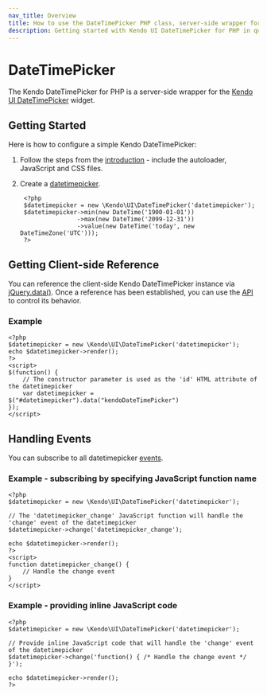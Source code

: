 ```yaml
---
nav_title: Overview
title: How to use the DateTimePicker PHP class, server-side wrapper for Kendo UI DateTimePicker widget
description: Getting started with Kendo UI DateTimePicker for PHP in quick steps - configure Kendo UI DateTimePicker widget and operate Kendo UI DateTimePicker events.
---
```


# DateTimePicker

The Kendo DateTimePicker for PHP is a server-side wrapper for the [Kendo UI DateTimePicker](/api/web/datetimepicker) widget.

## Getting Started

Here is how to configure a simple Kendo DateTimePicker:

1. Follow the steps from the [introduction](/getting-started/using-kendo-with/php/introduction) - include the autoloader, JavaScript and CSS files.
2. Create a [datetimepicker](/api/wrappers/php/Kendo/UI/DateTimePicker).

        <?php
        $datetimepicker = new \Kendo\UI\DateTimePicker('datetimepicker');
        $datetimepicker->min(new DateTime('1900-01-01'))
                       ->max(new DateTime('2099-12-31'))
                       ->value(new DateTime('today', new DateTimeZone('UTC')));
        ?>

## Getting Client-side Reference

You can reference the client-side Kendo DateTimePicker instance via [jQuery.data()](http://api.jquery.com/jQuery.data/).
Once a reference has been established, you can use the [API](/api/web/datetimepicker#methods) to control its behavior.


### Example

    <?php
    $datetimepicker = new \Kendo\UI\DateTimePicker('datetimepicker');
    echo $datetimepicker->render();
    ?>
    <script>
    $(function() {
        // The constructor parameter is used as the 'id' HTML attribute of the datetimepicker
        var datetimepicker = $("#datetimepicker").data("kendoDateTimePicker")
    });
    </script>

## Handling Events

You can subscribe to all datetimepicker [events](/api/web/datetimepicker#events).

### Example - subscribing by specifying JavaScript function name

    <?php
    $datetimepicker = new \Kendo\UI\DateTimePicker('datetimepicker');

    // The 'datetimepicker_change' JavaScript function will handle the 'change' event of the datetimepicker
    $datetimepicker->change('datetimepicker_change');

    echo $datetimepicker->render();
    ?>
    <script>
    function datetimepicker_change() {
        // Handle the change event
    }
    </script>

### Example - providing inline JavaScript code

    <?php
    $datetimepicker = new \Kendo\UI\DateTimePicker('datetimepicker');

    // Provide inline JavaScript code that will handle the 'change' event of the datetimepicker
    $datetimepicker->change('function() { /* Handle the change event */ }');

    echo $datetimepicker->render();
    ?>
